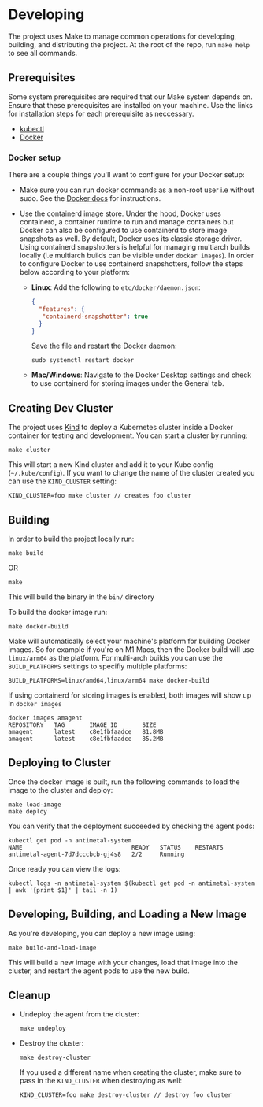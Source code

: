 # Developing

The project uses Make to manage common operations for developing, building, and distributing the project.
At the root of the repo, run `make help` to see all commands.

## Prerequisites

Some system prerequisites are required that our Make system depends on.
Ensure that these prerequisites are installed on your machine.
Use the links for installation steps for each prerequisite as neccessary.

- [kubectl](https://kubernetes.io/docs/tasks/tools/)
- [Docker](https://docs.docker.com/engine/install/)

### Docker setup

There are a couple things you'll want to configure for your Docker setup:
- Make sure you can run docker commands as a non-root user i.e without sudo. See the [Docker docs](https://docs.docker.com/engine/security/rootless/) for instructions.

- Use the containerd image store. Under the hood, Docker uses containerd, a container runtime to run and manage containers but Docker can also be configured to use containerd to store image snapshots as well.
By default, Docker uses its classic storage driver.
Using containerd snapshotters is helpful for managing multiarch builds locally (i.e multiarch builds can be visible under `docker images`).
In order to configure Docker to use containerd snapshotters, follow the steps below according to your platform:

  - **Linux**: Add the following to `etc/docker/daemon.json`:
    ```json
    {
      "features": {
       "containerd-snapshotter": true
      }
    }
    ```
    Save the file and restart the Docker daemon:
    ```
    sudo systemctl restart docker
    ```
  - **Mac/Windows**: Navigate to the Docker Desktop settings and check to use containerd for storing images under the General tab.

## Creating Dev Cluster

The project uses [Kind](https://kind.sigs.k8s.io/) to deploy a Kubernetes cluster inside a Docker container for testing and development.
You can start a cluster by running:
```
make cluster
```
This will start a new Kind cluster and add it to your Kube config (`~/.kube/config`). If you want to change the name of the cluster created you can use the `KIND_CLUSTER` setting:
```
KIND_CLUSTER=foo make cluster // creates foo cluster
```

## Building

In order to build the project locally run:
```
make build
```
OR
```
make
```
This will build the binary in the `bin/` directory

To build the docker image run:
```
make docker-build
```

Make will automatically select your machine's platform for building Docker images.
So for example if you're on M1 Macs, then the Docker build will use `linux/arm64` as the platform.
For multi-arch builds you can use the `BUILD_PLATFORMS` settings to specifiy multiple platforms:
```
BUILD_PLATFORMS=linux/amd64,linux/arm64 make docker-build
```
If using containerd for storing images is enabled, both images will show up in `docker images`
```
docker images amagent
REPOSITORY   TAG       IMAGE ID       SIZE
amagent      latest    c8e1fbfaadce   81.8MB
amagent      latest    c8e1fbfaadce   85.2MB
```

## Deploying to Cluster
Once the docker image is built, run the following commands to load the image to the cluster and deploy:
```
make load-image
make deploy
```

You can verify that the deployment succeeded by checking the agent pods:
```
kubectl get pod -n antimetal-system
NAME                               READY   STATUS    RESTARTS
antimetal-agent-7d7dcccbcb-gj4s8   2/2     Running
```
Once ready you can view the logs:
```
kubectl logs -n antimetal-system $(kubectl get pod -n antimetal-system | awk '{print $1}' | tail -n 1)
```

## Developing, Building, and Loading a New Image

As you're developing, you can deploy a new image using:
```
make build-and-load-image
```
This will build a new image with your changes, load that image into the cluster, and restart the agent pods to use the new build.

## Cleanup

- Undeploy the agent from the cluster:
  ```
  make undeploy
  ```

- Destroy the cluster:
  ```
  make destroy-cluster
  ```
  If you used a different name when creating the cluster, make sure to pass in the `KIND_CLUSTER` when destroying as well:
  ```
  KIND_CLUSTER=foo make destroy-cluster // destroy foo cluster
  ```
